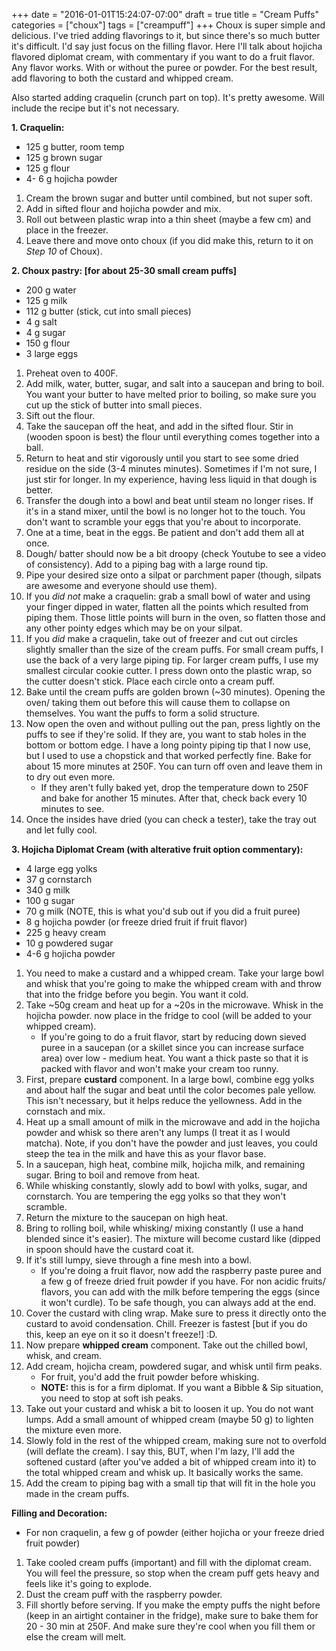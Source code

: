 +++
date = "2016-01-01T15:24:07-07:00"
draft = true
title = "Cream Puffs"
categories = ["choux"]
tags = ["creampuff"]
+++
Choux is super simple and delicious. I've tried adding flavorings to it, but since there's so much butter it's difficult. I'd say just focus on the filling flavor. Here I'll talk about hojicha flavored diplomat cream, with commentary if you want to do a fruit flavor. Any flavor works. With or without the puree or powder. For the best result, add flavoring to both the custard and whipped cream.

Also started adding craquelin (crunch part on top). It's pretty awesome. Will include the recipe but it's not necessary.  

**1. Craquelin:**  
- 125 g butter, room temp
- 125 g brown sugar
- 125 g flour
- 4- 6 g hojicha powder  

1. Cream the brown sugar and butter until combined, but not super soft.  
2. Add in sifted flour and hojicha powder and mix.  
3. Roll out between plastic wrap into a thin sheet (maybe a few cm) and place in the freezer.  
4. Leave there and move onto choux (if you did make this, return to it on *Step 10* of Choux).  

**2. Choux pastry: [for about 25-30 small cream puffs]**  
   
- 200 g water  
- 125 g milk  
- 112 g butter (stick, cut into small pieces)  
- 4 g salt  
- 4 g sugar  
- 150 g flour 
- 3 large eggs     

1. Preheat oven to 400F.  
2. Add milk, water, butter, sugar, and salt into a saucepan and bring to boil. You want your butter to have melted prior to boiling, so make sure you cut up the stick of butter into small pieces.  
3. Sift out the flour.   
4. Take the saucepan off the heat, and add in the sifted flour. Stir in (wooden spoon is best) the flour until everything comes together into a ball.  
5. Return to heat and stir vigorously until you start to see some dried residue on the side (3-4 minutes minutes). Sometimes if I'm not sure, I just stir for longer. In my experience, having less liquid in that dough is better.  
6. Transfer the dough into a bowl and beat until steam no longer rises. If it's in a stand mixer, until the bowl is no longer hot to the touch. You don't want to scramble your eggs that you're about to incorporate.    
7. One at a time, beat in the eggs. Be patient and don't add them all at once.  
8. Dough/ batter should now be a bit droopy (check Youtube to see a video of consistency). Add to a piping bag with a large round tip.  
8. Pipe your desired size onto a silpat or parchment paper (though, silpats are awesome and everyone should use them).  
9. If you *did not* make a craquelin: grab a small bowl of water and using your finger dipped in water, flatten all the points which resulted from piping them. Those little points will burn in the oven, so flatten those and any other pointy edges which may be on your silpat.  
10. If you *did* make a craquelin, take out of freezer and cut out circles slightly smaller than the size of the cream puffs. For small cream puffs, I use the back of a very large piping tip. For larger cream puffs, I use my smallest circular cookie cutter. I press down onto the plastic wrap, so the cutter doesn't stick. Place each circle onto a cream puff.  
11. Bake until the cream puffs are golden brown (~30 minutes). Opening the oven/ taking them out before this will cause them to collapse on themselves. You want the puffs to form a solid structure.  
12. Now open the oven and without pulling out the pan, press lightly on the puffs to see if they're solid. If they are, you want to stab holes in the bottom or bottom edge. I have a long pointy piping tip that I now use, but I used to use a chopstick and that worked perfectly fine. Bake for about 15 more minutes at 250F. You can turn off oven and leave them in to dry out even more.
    - If they aren't fully baked yet, drop the temperature down to 250F and bake for another 15 minutes. After that, check back every 10 minutes to see.  
14. Once the insides have dried (you can check a tester), take the tray out and let fully cool.  

**3. Hojicha Diplomat Cream (with alterative fruit option commentary):** 

- 4 large egg yolks
- 37 g cornstarch
- 340 g milk  
- 100 g sugar
- 70 g milk (NOTE, this is what you'd sub out if you did a fruit puree)  
- 8 g hojicha powder (or freeze dried fruit if fruit flavor)  
- 225 g heavy cream
- 10 g powdered sugar
- 4-6 g hojicha powder  

1. You need to make a custard and a whipped cream. Take your large bowl and whisk that you're going to make the whipped cream with and throw that into the fridge before you begin. You want it cold. 
2. Take ~50g cream and heat up for a ~20s in the microwave. Whisk in the hojicha powder. now place in the fridge to cool (will be added to your whipped cream).  
    - If you're going to do a fruit flavor, start by reducing down sieved puree in a saucepan (or a skillet since you can increase surface area) over low - medium heat. You want a thick paste so that it is packed with flavor and won't make your cream too runny.  
3. First, prepare **custard** component. In a large bowl, combine egg yolks and about half the sugar and beat until the color becomes pale yellow. This isn't necessary, but it helps reduce the yellowness. Add in the cornstach and mix.  
4. Heat up a small amount of milk in the microwave and add in the hojicha powder and whisk so there aren't any lumps (I treat it as I would matcha). Note, if you don't have the powder and just leaves, you could steep the tea in the milk and have this as your flavor base.    
5. In a saucepan, high heat, combine milk, hojicha milk, and remaining sugar. Bring to boil and remove from heat.
6. While whisking constantly, slowly add to bowl with yolks, sugar, and cornstarch. You are tempering the egg yolks so that they won't scramble.
7. Return the mixture to the saucepan on high heat.  
8. Bring to rolling boil, while whisking/ mixing constantly (I use a hand blended since it's easier). The mixture will become custard like (dipped in spoon should have the custard coat it.  
8. If it's still lumpy, sieve through a fine mesh into a bowl. 
    - If you're doing a fruit flavor, now add the raspberry paste puree and a few g of freeze dried fruit powder if you have. For non acidic fruits/ flavors, you can add with the milk before tempering the eggs (since it won't curdle). To be safe though, you can always add at the end.  
9. Cover the custard with cling wrap. Make sure to press it directly onto the custard to avoid condensation. Chill. Freezer is fastest [but if you do this, keep an eye on it so it doesn't freeze!] :D.  
10. Now prepare **whipped cream** component. Take out the chilled bowl, whisk, and cream.  
11. Add cream, hojicha cream, powdered sugar, and whisk until firm peaks.
    - For fruit, you'd add the fruit powder before whisking.  
    - **NOTE:** this is for a firm diplomat. If you want a Bibble & Sip situation, you need to stop at soft ish peaks.  
12. Take out your custard and whisk a bit to loosen it up. You do not want lumps. Add a small amount of whipped cream (maybe 50 g) to lighten the mixture even more.
13. Slowly fold in the rest of the whipped cream, making sure not to overfold (will deflate the cream). I say this, BUT, when I'm lazy, I'll add the softened custard (after you've added a bit of whipped cream into it) to the total whipped cream and whisk up. It basically works the same.  
14. Add the cream to piping bag with a small tip that will fit in the hole you made in the cream puffs.

**Filling and Decoration:**

- For non craquelin, a few g of powder (either hojicha or your freeze dried fruit powder)  

1. Take cooled cream puffs (important) and fill with the diplomat cream. You will feel the pressure, so stop when the cream puff gets heavy and feels like it's going to explode. 
2. Dust the cream puff with the raspberry powder. 
3. Fill shortly before serving. If you make the empty puffs the night before (keep in an airtight container in the fridge), make sure to bake them for 20 - 30 min at 250F. And make sure they're cool when you fill them or else the cream will melt.  